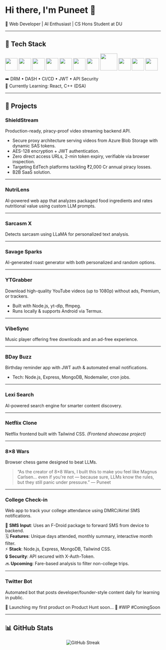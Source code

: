 # Hi there, I'm Puneet 👋  
🚀 Web Developer | AI Enthusiast | CS Hons Student at DU  

---

## 🔹 Tech Stack
<p align="left">
  <img src="https://cdn.jsdelivr.net/gh/devicons/devicon/icons/html5/html5-original.svg" width="40" height="40"/>
  <img src="https://cdn.jsdelivr.net/gh/devicons/devicon/icons/css3/css3-original.svg" width="40" height="40"/>
  <img src="https://cdn.jsdelivr.net/gh/devicons/devicon/icons/javascript/javascript-original.svg" width="40" height="40"/>
  <img src="https://cdn.jsdelivr.net/gh/devicons/devicon/icons/nodejs/nodejs-original.svg" width="40" height="40"/>
  <img src="https://cdn.jsdelivr.net/gh/devicons/devicon/icons/express/express-original.svg" width="40" height="40"/>
  <img src="https://cdn.jsdelivr.net/gh/devicons/devicon/icons/mongodb/mongodb-original.svg" width="40" height="40"/>
  <img src="https://www.vectorlogo.zone/logos/tailwindcss/tailwindcss-icon.svg" width="40" height="40"/>
  <img src="https://upload.wikimedia.org/wikipedia/commons/5/5f/FFmpeg_Logo_new.svg" width="55" height="55"/>
  <img src="https://cdn.jsdelivr.net/gh/devicons/devicon/icons/azure/azure-original.svg" width="40" height="40"/>
  <img src="https://cdn.jsdelivr.net/gh/devicons/devicon/icons/apachekafka/apachekafka-original.svg" width="40" height="40"/>
  <img src="https://cdn.jsdelivr.net/gh/devicons/devicon/icons/firebase/firebase-plain.svg" width="40" height="40"/>
</p>

➡️ DRM • DASH • CI/CD • JWT • API Security  
🔹 Currently Learning: React, C++ (DSA)  

---

## 🔹 Projects

###  ShieldStream  
Production-ready, piracy-proof video streaming backend API.  
- Secure proxy architecture serving videos from Azure Blob Storage with dynamic SAS tokens.  
- AES-128 encryption + JWT authentication.  
- Zero direct access URLs, 2-min token expiry, verifiable via browser inspection.  
- Targeting EdTech platforms tackling ₹2,000 Cr annual piracy losses.  
- B2B SaaS solution.  

---

###  NutriLens  
AI-powered web app that analyzes packaged food ingredients and rates nutritional value using custom LLM prompts.  

---

###  Sarcasm X  
Detects sarcasm using LLaMA for personalized text analysis.  

---

###  Savage Sparks  
AI-generated roast generator with both personalized and random options.  

---

###  YTGrabber  
Download high-quality YouTube videos (up to 1080p) without ads, Premium, or trackers.  
- Built with Node.js, yt-dlp, ffmpeg.  
- Runs locally & supports Android via Termux.  

---

###  VibeSync  
Music player offering free downloads and an ad-free experience.  

---

###  BDay Buzz  
Birthday reminder app with JWT auth & automated email notifications.  
- Tech: Node.js, Express, MongoDB, Nodemailer, cron jobs.  

---

###  Lexi Search  
AI-powered search engine for smarter content discovery.  

---

###  Netflix Clone  
Netflix frontend built with Tailwind CSS. *(Frontend showcase project)*  

---

###  8×8 Wars  
Browser chess game designed to beat LLMs.  

> “As the creator of 8×8 Wars, I built this to make you feel like Magnus Carlsen… even if you're not — because sure, LLMs know the rules, but they still panic under pressure.” — Puneet  

---

###  College Check-in  
Web app to track your college attendance using DMRC/Airtel SMS notifications.  

📲 **SMS Input**: Uses an F-Droid package to forward SMS from device to backend.  
🗓️ **Features**: Unique days attended, monthly summary, interactive month filter.  
⚡ **Stack**: Node.js, Express, MongoDB, Tailwind CSS.  
🔒 **Security**: API secured with X-Auth-Token.  
🔜 **Upcoming**: Fare-based analysis to filter non-college trips.  

---

###  Twitter Bot  
Automated bot that posts developer/founder-style content daily for learning in public.  

🚀 Launching my first product on Product Hunt soon… 👀 #WIP #ComingSoon  

---

## 📊 GitHub Stats
<p align="center">
  <img src="https://streak-stats.demolab.com/?user=PuneetKumar1790&theme=dark&hide_border=true" alt="GitHub Streak"/>
</p>
